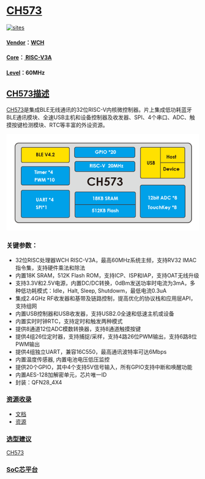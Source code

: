 ﻿# [CH573](https://github.com/SoCXin/CH573)

[![sites](http://182.61.61.133/link/resources/SoC.png)](http://www.SoC.Xin)

#### [Vendor](https://github.com/SoCXin/Vendor)：[WCH](https://github.com/SoCXin/WCH)
#### [Core](https://github.com/SoCXin/RISC-V)：[ RISC-V3A](https://github.com/SoCXin/RISC-V)
#### [Level](https://github.com/SoCXin/Level)：60MHz

## [CH573描述](https://github.com/SoCXin/CH573/wiki)

[CH573](https://github.com/SoCXin/CH573)是集成BLE无线通讯的32位RISC-V内核微控制器。片上集成低功耗蓝牙BLE通讯模块、全速USB主机和设备控制器及收发器、SPI、4个串口、ADC、触摸按键检测模块、RTC等丰富的外设资源。

[![sites](docs/CH573.png)](http://www.wch.cn/products/CH573.html)

### 关键参数：

* 32位RISC处理器WCH RISC-V3A，最高60MHz系统主频，支持RV32 IMAC指令集，支持硬件乘法和除法
* 内置18K SRAM，512K Flash ROM，支持ICP、ISP和IAP，支持OAT无线升级
* 支持3.3V和2.5V电源，内置DC/DC转换，0dBm发送功率时电流为3mA，多种低功耗模式：Idle，Halt, Sleep, Shutdowm，最低电流0.3uA
* 集成2.4GHz RF收发器和基带及链路控制，提高优化的协议栈和应用层API，支持组网
* 内置USB控制器和USB收发器，支持USB2.0全速和低速主机或设备
* 内置实时时钟RTC，支持定时和触发两种模式
* 提供8通道12位ADC模数转换器，支持8通道触摸按键
* 提供4组26位定时器，支持捕捉/采样，支持4路26位PWM输出，支持6路8位PWM输出
* 提供4组独立UART，兼容16C550，最高通讯波特率可达6Mbps
* 内置温度传感器, 内置电池电压低压监控
* 提供20个GPIO，其中4个支持5V信号输入，所有GPIO支持中断和唤醒功能
* 内置AES-128加解密单元，芯片唯一ID
* 封装：QFN28_4X4


### [资源收录](https://github.com/SoCXin/CH573)

* [文档](docs/)
* [资源](src/)

### [选型建议](https://github.com/SoCXin)

[CH573](https://github.com/SoCXin/CH573)

###  [SoC芯平台](http://www.SoC.Xin)
